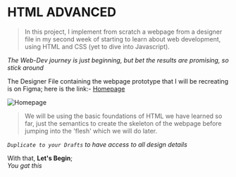 # HTML ADVANCED

> In this project, I implement from scratch 
> a webpage from a designer file in my second week 
> of starting to learn about web development, 
> using HTML and CSS (yet to dive into Javascript).

*The Web-Dev journey is just beginning, but bet the results are promising, so stick around*

The Designer File containing the webpage prototype that I will be recreating is on Figma; here is the link:-
[Homepage](https://www.figma.com/file/yRdSGrt6hf1WYWIz8KV46f/Homepage?node-id=0%3A1)

![Homepage](https://www.figma.com/file/yRdSGrt6hf1WYWIz8KV46f/Homepage?node-id=0%3A1)

> We will be using the basic foundations of HTML we have learned so far, 
> just the semantics to create the skeleton of the webpage 
> before jumping into the 'flesh' which we will do later.

*`Duplicate to your Drafts` to have access to all design details*

With that, **Let's Begin**;  
*You gat this*
